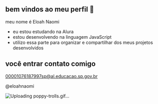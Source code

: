 ##  bem vindos ao meu perfil 💛
  
meu nome  é Eloah Naomi

- eu estou estudando na Alura
- estou desenvolvendo na linguagem JavaScript
- utilizo essa parte para organizar e compartilhar dos meus projetos desenvolvidos

## você entrar contato comigo

00001076187997sp@al.educacao.sp.gov.br

@eloahnaomi

![Uploading poppy-trolls.gif…]()

